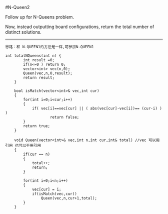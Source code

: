 #N-Queen2

Follow up for N-Queens problem.

Now, instead outputting board configurations, return the total number of distinct solutions.


---




```
思路：和 N-QUEEN1的方法是一样,可参加N-QUEEN1

int totalNQueens(int n) {
        int result =0;
        if(n<=0 ) return 0;
        vector<int> vec(n,0);
        Queen(vec,n,0,result);
        return result;
    }
    
    bool isMatch(vector<int>& vec,int cur)
    {
        for(int i=0;i<cur;i++)
        {
            if( vec[i]==vec[cur] || ( abs(vec[cur]-vec[i])== (cur-i) ) )
                    return false;
        }
        return true;
    }
    
    void Queen(vector<int>& vec,int n,int cur,int& total) //vec 可以用引用 也可以不用引用
    {
        if(cur == n)
        {
            total++;
            return;
        }
        
        for(int i=0;i<n;i++)
        {
            vec[cur] = i;
            if(isMatch(vec,cur))
                Queen(vec,n,cur+1,total);
        }
    }
```